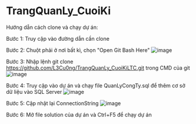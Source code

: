 # TrangQuanLy_CuoiKi
Hướng dẫn cách clone và chạy dự án:

Bước 1: Truy cập vào đường dẫn cần clone

Bước 2: Chuột phải ở nơi bất kì, chọn "Open Git Bash Here" ![image](https://github.com/L3Cu0ng/TrangQuanLy_CuoiKiLTC/assets/146750962/911c70a6-5ec9-4346-af51-8a04bf498c14)

Bước 3: Nhập lệnh git clone https://github.com/L3Cu0ng/TrangQuanLy_CuoiKiLTC.git trong CMD của git ![image](https://github.com/L3Cu0ng/TrangQuanLy_CuoiKiLTC/assets/146750962/c999c253-e38a-442d-aaa5-a1d9fe1fd0a1)

Bước 4: Truy cập vào dự án và chạy file QuanLyCongTy.sql để thêm cơ sở dữ liệu vào SQL Server ![image](https://github.com/L3Cu0ng/TrangQuanLy_CuoiKiLTC/assets/146750962/a9fec9fd-e3d8-4716-a95d-f873c8cd203c)

Bước 5: Cập nhật lại ConnectionString  ![image](https://github.com/L3Cu0ng/TrangQuanLy_CuoiKiLTC/assets/146750962/9d06ac90-f561-439a-b1ca-45b369d51b1b)

Bước 6: Mở file solution của dự án và Ctrl+F5 để chạy dự án
